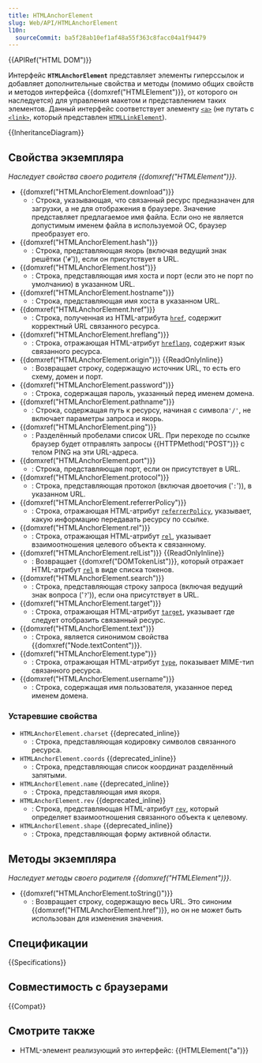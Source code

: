 ```yaml
---
title: HTMLAnchorElement
slug: Web/API/HTMLAnchorElement
l10n:
  sourceCommit: ba5f28ab10ef1af48a55f363c8facc04a1f94479
---
```


{{APIRef("HTML DOM")}}

Интерфейс **`HTMLAnchorElement`** представляет элементы гиперссылок и добавляет дополнительные свойства и методы (помимо общих свойств и методов интерфейса {{domxref("HTMLElement")}}, от которого он наследуется) для управления макетом и представлением таких элементов. Данный интерфейс соответствует элементу [`<a>`](/ru/docs/Web/HTML/Element/a) (не путать с [`<link>`](/ru/docs/Web/HTML/Element/link), который представлен [`HTMLLinkElement`](/ru/docs/Web/API/HTMLLinkElement)).

{{InheritanceDiagram}}

## Свойства экземпляра

_Наследует свойства своего родителя {{domxref("HTMLElement")}}._

- {{domxref("HTMLAnchorElement.download")}}
  - : Строка, указывающая, что связанный ресурс предназначен для загрузки, а не для отображения в браузере. Значение представляет предлагаемое имя файла. Если оно не является допустимым именем файла в используемой ОС, браузер преобразует его.
- {{domxref("HTMLAnchorElement.hash")}}
  - : Строка, представляющая якорь (включая ведущий знак решётки ('`#`')), если он присутствует в URL.
- {{domxref("HTMLAnchorElement.host")}}
  - : Строка, представляющая имя хоста и порт (если это не порт по умолчанию) в указанном URL.
- {{domxref("HTMLAnchorElement.hostname")}}
  - : Строка, представляющая имя хоста в указанном URL.
- {{domxref("HTMLAnchorElement.href")}}
  - : Строка, полученная из HTML-атрибута [`href`](/ru/docs/Web/HTML/Element/a#href), содержит корректный URL связанного ресурса.
- {{domxref("HTMLAnchorElement.hreflang")}}
  - : Строка, отражающая HTML-атрибут [`hreflang`](/ru/docs/Web/HTML/Element/a#hreflang), содержит язык связанного ресурса.
- {{domxref("HTMLAnchorElement.origin")}} {{ReadOnlyInline}}
  - : Возвращает строку, содержащую источник URL, то есть его схему, домен и порт.
- {{domxref("HTMLAnchorElement.password")}}
  - : Строка, содержащая пароль, указанный перед именем домена.
- {{domxref("HTMLAnchorElement.pathname")}}
  - : Строка, содержащая путь к ресурсу, начиная с символа`'/'`, не включает параметры запроса и якорь.
- {{domxref("HTMLAnchorElement.ping")}}
  - : Разделённый пробелами список URL. При переходе по ссылке браузер будет отправлять запросы {{HTTPMethod("POST")}} с телом PING на эти URL-адреса.
- {{domxref("HTMLAnchorElement.port")}}
  - : Строка, представляющая порт, если он присутствует в URL.
- {{domxref("HTMLAnchorElement.protocol")}}
  - : Строка, представляющая протокол (включая двоеточия ('`:`')), в указанном URL.
- {{domxref("HTMLAnchorElement.referrerPolicy")}}
  - : Строка, отражающая HTML-атрибут [`referrerPolicy`](/ru/docs/Web/HTML/Element/a#referrerpolicy), указывает, какую информацию передавать ресурсу по ссылке.
- {{domxref("HTMLAnchorElement.rel")}}
  - : Строка, отражающая HTML-атрибут [`rel`](/ru/docs/Web/HTML/Element/a#rel), указывает взаимоотношения целевого объекта к связанному.
- {{domxref("HTMLAnchorElement.relList")}} {{ReadOnlyInline}}
  - : Возвращает {{domxref("DOMTokenList")}}, который отражает HTML-атрибут [`rel`](/ru/docs/Web/HTML/Element/a#rel) в виде списка токенов.
- {{domxref("HTMLAnchorElement.search")}}
  - : Строка, представляющая строку запроса (включая ведущий знак вопроса ('`?`')), если она присутствует в URL.
- {{domxref("HTMLAnchorElement.target")}}
  - : Строка, отражающая HTML-атрибут [`target`](/ru/docs/Web/HTML/Element/a#target), указывает где следует отобразить связанный ресурс.
- {{domxref("HTMLAnchorElement.text")}}
  - : Строка, является синонимом свойства {{domxref("Node.textContent")}}.
- {{domxref("HTMLAnchorElement.type")}}
  - : Строка, отражающая HTML-атрибут [`type`](/ru/docs/Web/HTML/Element/a#type), показывает MIME-тип связанного ресурса.
- {{domxref("HTMLAnchorElement.username")}}
  - : Строка, содержащая имя пользователя, указанное перед именем домена.

### Устаревшие свойства

- `HTMLAnchorElement.charset` {{deprecated_inline}}
  - : Строка, представляющая кодировку символов связанного ресурса.
- `HTMLAnchorElement.coords` {{deprecated_inline}}
  - : Строка, представляющая список координат разделённый запятыми.
- `HTMLAnchorElement.name` {{deprecated_inline}}
  - : Строка, представляющая имя якоря.
- `HTMLAnchorElement.rev` {{deprecated_inline}}
  - : Строка, представляющая HTML-атрибут [`rev`](/ru/docs/Web/HTML/Element/a#rev), который определяет взаимоотношения связанного объекта к целевому.
- `HTMLAnchorElement.shape` {{deprecated_inline}}
  - : Строка, представляющая форму активной области.

## Методы экземпляра

_Наследует методы своего родителя {{domxref("HTMLElement")}}_.

- {{domxref("HTMLAnchorElement.toString()")}}
  - : Возвращает строку, содержащую весь URL. Это синоним {{domxref("HTMLAnchorElement.href")}}, но он не может быть использован для изменения значения.

## Спецификации

{{Specifications}}

## Совместимость с браузерами

{{Compat}}

## Смотрите также

- HTML-элемент реализующий это интерфейс: {{HTMLElement("a")}}
